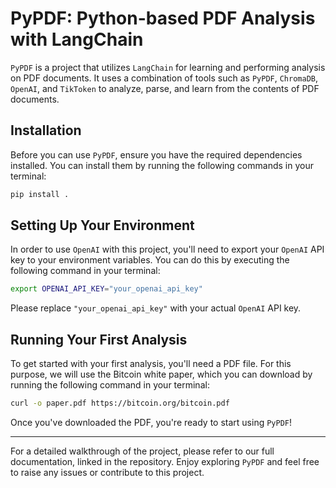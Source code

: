 # PyPDF: Python-based PDF Analysis with LangChain

`PyPDF` is a project that utilizes `LangChain` for learning and performing analysis on PDF documents. It uses a combination of tools such as `PyPDF`, `ChromaDB`, `OpenAI`, and `TikToken` to analyze, parse, and learn from the contents of PDF documents.

## Installation

Before you can use `PyPDF`, ensure you have the required dependencies installed. You can install them by running the following commands in your terminal:

```bash
pip install .
```

## Setting Up Your Environment

In order to use `OpenAI` with this project, you'll need to export your `OpenAI` API key to your environment variables. You can do this by executing the following command in your terminal:

```bash
export OPENAI_API_KEY="your_openai_api_key"
```

Please replace `"your_openai_api_key"` with your actual `OpenAI` API key.

## Running Your First Analysis

To get started with your first analysis, you'll need a PDF file. For this purpose, we will use the Bitcoin white paper, which you can download by running the following command in your terminal:

```bash
curl -o paper.pdf https://bitcoin.org/bitcoin.pdf
```

Once you've downloaded the PDF, you're ready to start using `PyPDF`!

---

For a detailed walkthrough of the project, please refer to our full documentation, linked in the repository. Enjoy exploring `PyPDF` and feel free to raise any issues or contribute to this project.
